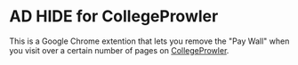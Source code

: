 AD HIDE for CollegeProwler
==========================

This is a Google Chrome extention that lets you remove the "Pay Wall" when you visit over a certain number of pages on [CollegeProwler](http://collegeprowler.com).